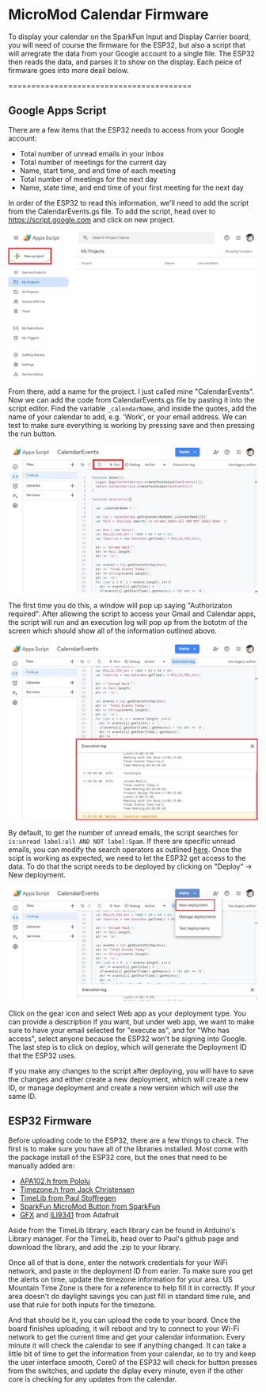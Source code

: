 # MicroMod Calendar Firmware

To display your calendar on the SparkFun Input and Display Carrier board, you will need of course the firmware for the ESP32, but also a script that will arregrate the data from your Google account to a single file. The ESP32 then reads the data, and parses it to show on the display. Each peice of firmware goes into more deail below.

========================================
## Google Apps Script

There are a few items that the ESP32 needs to access from your Google account:

* Total number of unread emails in your Inbox
* Total number of meetings for the current day
* Name, start time, and end time of each meeting
* Total number of meetings for the next day
* Name, state time, and end time of your first meeting for the next day

In order of the ESP32 to read this information, we'll need to add the script from the CalendarEvents.gs file. To add the script, head over to https://script.google.com and click on new project.

![New Project](https://github.com/awende/MicroMod_Calendar/blob/main/images/Script%20New%20Project.JPG)

From there, add a name for the project. I just called mine "CalendarEvents". Now we can add the code from CalendarEvents.gs file by pasting it into the script editor. Find the variable `_calendarName`, and inside the quotes, add the name of your calendar to add, e.g. 'Work', or your email address. We can test to make sure everything is working by pressing save and then pressing the run button.

![Save and Run Icons](https://github.com/awende/MicroMod_Calendar/blob/main/images/Script%20save%20and%20run.JPG)

The first time you do this, a window will pop up saying "Authorizaton required". After allowing the script to access your Gmail and Calendar apps, the script will run and an execution log will pop up from the bototm of the screen which should show all of the information outlined above.

![Script Test Run Text Output](https://github.com/awende/MicroMod_Calendar/blob/main/images/Script%20test%20run%20text%20output.JPG)

By default, to get the number of unread emails, the script searches for `is:unread label:all AND NOT label:Spam`. If there are specific unread emails, you can modify the search operators as outlined [here](https://support.google.com/mail/answer/7190?hl=en). Once the scipt is working as expected, we need to let the ESP32 get access to the data. To do that the script needs to be deployed by clicking on "Deploy" -> New deployment. 

![New Deployment](https://github.com/awende/MicroMod_Calendar/blob/main/images/Script%20New%20Deployment.JPG)

Click on the gear icon and select Web app as your deployment type. You can provide a description if you want, but under web app, we want to make sure to have your email selected for "execute as", and for "Who has access", select anyone because the ESP32 won't be signing into Google. The last step is to click on deploy, which will generate the Deployment ID that the ESP32 uses.

If you make any changes to the script after deploying, you will have to save the changes and either create a new deployment, which will create a new ID, or manage deployment and create a new version which will use the same ID.

## ESP32 Firmware

Before uploading code to the ESP32, there are a few things to check. The first is to make sure you have all of the libraries installed. Most come with the package install of the ESP32 core, but the ones that need to be manually added are:

* [APA102.h from Pololu](https://github.com/pololu/apa102-arduino)
* [Timezone.h from Jack Christensen](https://github.com/JChristensen/Timezone)
* [TimeLib from Paul Stoffregen](https://github.com/PaulStoffregen/Time)
* [SparkFun MicroMod Button from SparkFun](https://github.com/sparkfun/SparkFun_MicroMod_Button_Arduino_Library)
* [GFX](https://github.com/adafruit/Adafruit-GFX-Library) and [ILI9341](https://github.com/adafruit/Adafruit_ILI9341) from Adafruit

Aside from the TimeLib library, each library can be found in Arduino's Library manager. For the TimeLib, head over to Paul's github page and download the library, and add the .zip to your library.

Once all of that is done, enter the network credentials for your WiFi network, and paste in the deployment ID from earier. To make sure you get the alerts on time, update the timezone information for your area. US Mountain Time Zone is there for a reference to help fill it in correctly. If your area doesn't do daylight savings you can just fill in standard time rule, and use that rule for both inputs for the timezone.

And that should be it, you can upload the code to your board. Once the board finishes uploading, it will reboot and try to connect to your Wi-Fi network to get the current time and get your calendar information. Every minute it will check the calendar to see if anything changed. It can take a little bit of time to get the information from your calendar, so to try and keep the user interface smooth, Core0 of the ESP32 will check for button presses from the switches, and update the diplay every minute, even if the other core is checking for any updates from the calendar.


